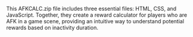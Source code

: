 This AFKCALC.zip file includes three essential files: 
HTML, CSS, and JavaScript. 
Together, they create a reward calculator for players who are AFK in a game scene,
providing an intuitive way to understand potential rewards based on inactivity duration.
